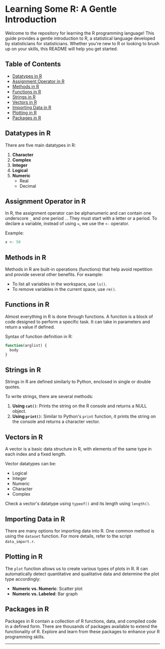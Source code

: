 # Learning Some R: A Gentle Introduction

Welcome to the repository for learning the R programming language! This guide provides a gentle introduction to R, a statistical language developed by statisticians for statisticians. Whether you're new to R or looking to brush up on your skills, this README will help you get started.

## Table of Contents
- [Datatypes in R](#datatypes-in-r)
- [Assignment Operator in R](#assignment-operator-in-r)
- [Methods in R](#methods-in-r)
- [Functions in R](#functions-in-r)
- [Strings in R](#strings-in-r)
- [Vectors in R](#vectors-in-r)
- [Importing Data in R](#importing-data-in-r)
- [Plotting in R](#plotting-in-r)
- [Packages in R](#packages-in-r)

## Datatypes in R

There are five main datatypes in R:

1. **Character**
2. **Complex**
3. **Integer**
4. **Logical**
5. **Numeric**
   - Real
   - Decimal

## Assignment Operator in R

In R, the assignment operator can be alphanumeric and can contain one underscore `_` and one period `.`. They must start with a letter or a period. To declare a variable, instead of using `=`, we use the `<-` operator. 

Example:
```R
x <- 50
```

## Methods in R

Methods in R are built-in operations (functions) that help avoid repetition and provide several other benefits. For example:
- To list all variables in the workspace, use `ls()`.
- To remove variables in the current space, use `rm()`.

## Functions in R

Almost everything in R is done through functions. A function is a block of code designed to perform a specific task. It can take in parameters and return a value if defined.

Syntax of function definition in R:
```R
function(arglist) {
  body
}
```

## Strings in R

Strings in R are defined similarly to Python, enclosed in single or double quotes. 

To write strings, there are several methods:
1. **Using `cat()`**: Prints the string on the R console and returns a NULL object.
2. **Using `print()`**: Similar to Python's `print` function, it prints the string on the console and returns a character vector.

## Vectors in R

A vector is a basic data structure in R, with elements of the same type in each index and a fixed length. 

Vector datatypes can be:
- Logical
- Integer
- Numeric
- Character
- Complex

Check a vector's datatype using `typeof()` and its length using `length()`.

## Importing Data in R

There are many options for importing data into R. One common method is using the `dataset` function. For more details, refer to the script `data_import.r`.

## Plotting in R

The `plot` function allows us to create various types of plots in R. R can automatically detect quantitative and qualitative data and determine the plot type accordingly:
- **Numeric vs. Numeric**: Scatter plot
- **Numeric vs. Labeled**: Bar graph

## Packages in R

Packages in R contain a collection of R functions, data, and compiled code in a defined form. There are thousands of packages available to extend the functionality of R. Explore and learn from these packages to enhance your R programming skills.

---
